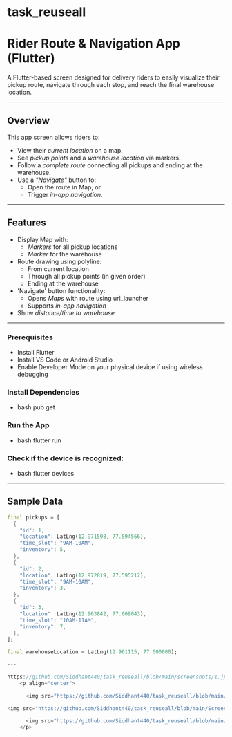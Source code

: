 # task_reuseall 
# Rider Route & Navigation App (Flutter)

A Flutter-based screen designed for delivery riders to easily visualize their pickup route, navigate through each stop, and reach the final warehouse location.

---

## Overview

This app screen allows riders to:
- View their *current location* on a map.
- See *pickup points* and a *warehouse location* via markers.
- Follow a *complete route* connecting all pickups and ending at the warehouse.
- Use a *"Navigate"* button to:
  - Open the route in Map, or
  - Trigger *in-app navigation*.

---

## Features

- Display Map with:
  - *Markers* for all pickup locations
  - *Marker* for the warehouse
- Route drawing using polyline:
  - From current location
  - Through all pickup points (in given order)
  - Ending at the warehouse
- 'Navigate' button functionality:
  - Opens *Maps* with route using url_launcher
  - Supports *in-app navigation*
- Show *distance/time to warehouse*

---

### Prerequisites
- Install Flutter
- Install VS Code or Android Studio
- Enable Developer Mode on your physical device if using wireless debugging

### Install Dependencies
- bash
  pub get

### Run the App
- bash
  flutter run

### Check if the device is recognized:
- bash
  flutter devices

---

## Sample Data

```dart
final pickups = [
  {
    "id": 1,
    "location": LatLng(12.971598, 77.594566),
    "time_slot": "9AM-10AM",
    "inventory": 5,
  },
  {
    "id": 2,
    "location": LatLng(12.972819, 77.595212),
    "time_slot": "9AM-10AM",
    "inventory": 3,
  },
  {
    "id": 3,
    "location": LatLng(12.963842, 77.609043),
    "time_slot": "10AM-11AM",
    "inventory": 7,
  },
];

final warehouseLocation = LatLng(12.961115, 77.600000);

---

https://github.com/Siddhant440/task_reuseall/blob/main/screenshots/1.jpg
    <p align="center">

      <img src="https://github.com/Siddhant440/task_reuseall/blob/main/Screenshots/2.jpg" width="250" style="margin-right: 20px">

<img src="https://github.com/Siddhant440/task_reuseall/blob/main/Screenshots/3.jpg" width="250" style="margin-right: 20px">

      <img src="https://github.com/Siddhant440/task_reuseall/blob/main/Screenshots/4.jpg" width="250" style="margin-right: 20px">
    </p>
